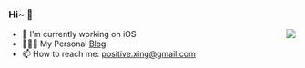 ### Hi~ 🙋

<!--
**LuckyXYJ/LuckyXYJ** is a ✨ _special_ ✨ repository because its `README.md` (this file) appears on your GitHub profile.

Here are some ideas to get you started:

- 🔭 I’m currently working on ...
- 🌱 I’m currently learning ...
- 👯 I’m looking to collaborate on ...
- 🤔 I’m looking for help with ...
- 💬 Ask me about ...
- 📫 How to reach me: ...
- 😄 Pronouns: ...
- ⚡ Fun fact: ...
-->

<img align="right" src="https://github-readme-stats.vercel.app/api?username=xiaofei86&show_icons=true&icon_color=FFA020&text_color=808080&bg_color=00000000&hide_title=true"/>

- 🔭 I’m currently working on iOS
- 🙅🏻‍♀️ My Personal [Blog](https://luckyxyj.github.io/)
- 📫 How to reach me: positive.xing@gmail.com
